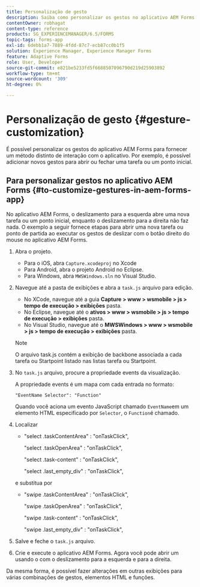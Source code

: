 ```yaml
---
title: Personalização de gesto
description: Saiba como personalizar os gestos no aplicativo AEM Forms. É possível personalizar os gestos para fornecer um método distinto de interação com o aplicativo.
contentOwner: robhagat
content-type: reference
products: SG_EXPERIENCEMANAGER/6.5/FORMS
topic-tags: forms-app
exl-id: 6debb1a7-7889-4fdd-87c7-ecb87cc0b1f5
solution: Experience Manager, Experience Manager Forms
feature: Adaptive Forms
role: User, Developer
source-git-commit: e821be5233fd5f6688507096790d219d25903892
workflow-type: tm+mt
source-wordcount: '309'
ht-degree: 0%

---
```


# Personalização de gesto {#gesture-customization}

É possível personalizar os gestos do aplicativo AEM Forms para fornecer um método distinto de interação com o aplicativo. Por exemplo, é possível adicionar novos gestos para abrir ou fechar uma tarefa ou um ponto inicial.

## Para personalizar gestos no aplicativo AEM Forms {#to-customize-gestures-in-aem-forms-app}

No aplicativo AEM Forms, o deslizamento para a esquerda abre uma nova tarefa ou um ponto inicial, enquanto o deslizamento para a direita não faz nada. O exemplo a seguir fornece etapas para abrir uma nova tarefa ou ponto de partida ao executar os gestos de deslizar com o botão direito do mouse no aplicativo AEM Forms.

1. Abra o projeto.

   * Para o iOS, abra `Capture.xcodeproj` no Xcode
   * Para Android, abra o projeto Android no Eclipse.
   * Para Windows, abra `MWSWindows.sln` no Visual Studio.

1. Navegue até a pasta de exibições e abra a `task.js` arquivo para edição.

   * No XCode, navegue até a guia **Capture > www > wsmobile > js > tempo de execução > exibições** pasta.
   * No Eclipse, navegue até o **ativos > www > wsmobile > js > tempo de execução > exibições** pasta.
   * No Visual Studio, navegue até o **MWSWindows > www > wsmobile > js > tempo de execução > exibições** pasta.

   >[!NOTE]
   >
   >O arquivo task.js contém a exibição de backbone associada a cada tarefa ou Startpoint listado nas listas tarefa ou Startpoint.

1. No `task.js` arquivo, procure a propriedade events da visualização.

   A propriedade events é um mapa com cada entrada no formato:

   `"EventName Selector": "Function"`

   Quando você aciona um evento JavaScript chamado `EventName`em um elemento HTML especificado por `Selector`, o `Function`é chamado.

1. Localizar

   * &quot;select .taskContentArea&quot; : &quot;onTaskClick&quot;,

     &quot;select .taskOpenArea&quot; : &quot;onTaskClick&quot;,

     &quot;select .task-content&quot; : &quot;onTaskClick&quot;,

     &quot;select .last_empty_div&quot; : &quot;onTaskClick&quot;,

   e substitua por

   * &quot;swipe .taskContentArea&quot; : &quot;onTaskClick&quot;,

     &quot;swipe .taskOpenArea&quot; : &quot;onTaskClick&quot;,

     &quot;swipe .task-content&quot; : &quot;onTaskClick&quot;,

     &quot;swipe .last_empty_div&quot; : &quot;onTaskClick&quot;,

1. Salve e feche o `task.js` arquivo.
1. Crie e execute o aplicativo AEM Forms. Agora você pode abrir um usando o com o deslizamento para a esquerda e para a direita.

Da mesma forma, é possível fazer alterações em outras exibições para várias combinações de gestos, elementos HTML e funções.
